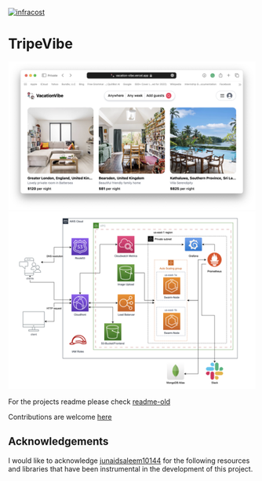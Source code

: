 [![infracost](https://img.shields.io/endpoint?url=https://dashboard.api.infracost.io/shields/json/f3961a3c-4cc5-4bf8-89a8-40dbd608dadb/repos/636343b7-9461-418b-b258-2c6f35b528a2/branch/c013aa23-beab-4d1f-9875-307efba8d6de)](https://dashboard.infracost.io/org/philemonnwanne/repos/636343b7-9461-418b-b258-2c6f35b528a2?tab=settings#config-file-editor)

# TripeVibe

<!-- ![Infracost & Terraform Deployment](https://github.com/capgp2/tripevibe/actions/workflows/caller.yml/badge.svg) -->

![tripevibe-Homepage](images/tripevibe-homepage.png)
![tripevibe-Technical-Diagram](images/tripevibe-technical-diagram.png)

For the projects readme please check [readme-old](docs/README-OLD.md)

Contributions are welcome [here](docs/CONTRIBUTING.md)

## Acknowledgements

I would like to acknowledge [junaidsaleem10144](https://github.com/junaidsaleem10144/VacationVibe) for the following resources and libraries that have been instrumental in the development of this project.